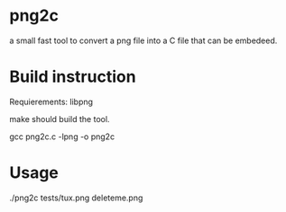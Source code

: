 png2c
=====

a small fast tool to convert a png file into a C file that can be embedeed.



Build instruction
==================

Requierements: libpng

make should build the tool. 

gcc png2c.c -lpng -o png2c



Usage 
=====
 ./png2c tests/tux.png deleteme.png

